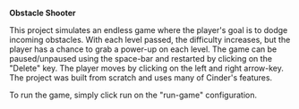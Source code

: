 **Obstacle Shooter**

This project simulates an endless game where the player's goal is to dodge incoming obstacles. With each level passed, the difficulty increases, but the player has a chance to grab a power-up on each level. The game can be paused/unpaused using the space-bar and restarted by clicking on the "Delete" key. The player moves by clicking on the left and right arrow-key. The project was built from scratch and uses many of Cinder's features.

To run the game, simply click run on the "run-game" configuration.
